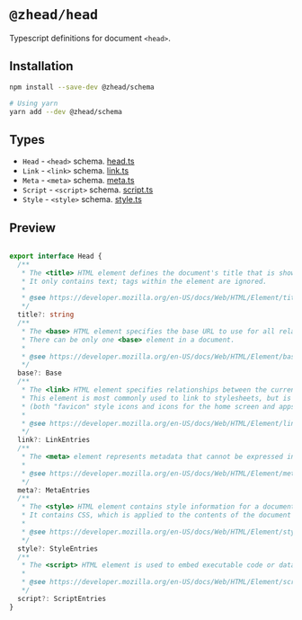 # `@zhead/head`

Typescript definitions for document `<head>`.

## Installation

```bash
npm install --save-dev @zhead/schema

# Using yarn
yarn add --dev @zhead/schema
```

## Types

- `Head` - `<head>` schema. [head.ts](./src/head.ts)
- `Link` - `<link>` schema. [link.ts](./src/link.ts)
- `Meta` - `<meta>` schema. [meta.ts](./src/meta.ts)
- `Script` - `<script>` schema. [script.ts](./src/script.ts)
- `Style` - `<style>` schema. [style.ts](./src/style.ts)

## Preview

```ts

export interface Head {
  /**
   * The <title> HTML element defines the document's title that is shown in a browser's title bar or a page's tab.
   * It only contains text; tags within the element are ignored.
   *
   * @see https://developer.mozilla.org/en-US/docs/Web/HTML/Element/title
   */
  title?: string
  /**
   * The <base> HTML element specifies the base URL to use for all relative URLs in a document.
   * There can be only one <base> element in a document.
   *
   * @see https://developer.mozilla.org/en-US/docs/Web/HTML/Element/base
   */
  base?: Base
  /**
   * The <link> HTML element specifies relationships between the current document and an external resource.
   * This element is most commonly used to link to stylesheets, but is also used to establish site icons
   * (both "favicon" style icons and icons for the home screen and apps on mobile devices) among other things.
   *
   * @see https://developer.mozilla.org/en-US/docs/Web/HTML/Element/link#attr-as
   */
  link?: LinkEntries
  /**
   * The <meta> element represents metadata that cannot be expressed in other HTML elements, like <link> or <script>.
   *
   * @see https://developer.mozilla.org/en-US/docs/Web/HTML/Element/meta
   */
  meta?: MetaEntries
  /**
   * The <style> HTML element contains style information for a document, or part of a document.
   * It contains CSS, which is applied to the contents of the document containing the <style> element.
   *
   * @see https://developer.mozilla.org/en-US/docs/Web/HTML/Element/style
   */
  style?: StyleEntries
  /**
   * The <script> HTML element is used to embed executable code or data; this is typically used to embed or refer to JavaScript code.
   *
   * @see https://developer.mozilla.org/en-US/docs/Web/HTML/Element/script
   */
  script?: ScriptEntries
}
```
